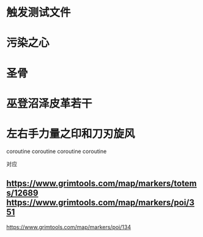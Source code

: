 # 触发测试文件

# 污染之心
# 圣骨
# 巫登沼泽皮革若干
# 左右手力量之印和刀刃旋风

coroutine coroutine
coroutine coroutine

对应

https://www.grimtools.com/map/markers/totems/12689
https://www.grimtools.com/map/markers/poi/351
---

https://www.grimtools.com/map/markers/poi/134